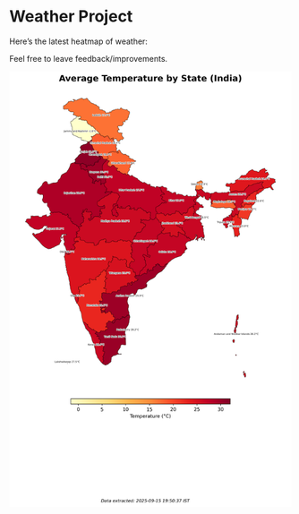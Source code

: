 # Weather Project

Here’s the latest heatmap of weather:

Feel free to leave feedback/improvements.

![India Heatmap](docs/assets/india_heatmap.png?v=C820B7)
